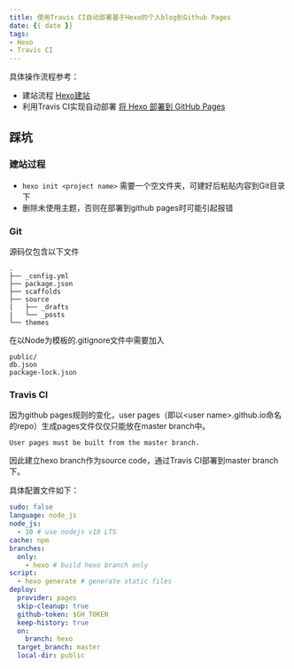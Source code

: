 ```yaml
---
title: 使用Travis CI自动部署基于Hexo的个人blog到Github Pages
date: {{ date }}
tags: 
- Hexo
- Travis CI
---
```


具体操作流程参考：

- 建站流程 [Hexo建站](https://hexo.io/zh-cn/docs/setup)
- 利用Travis CI实现自动部署 [将 Hexo 部署到 GitHub Pages](https://hexo.io/zh-cn/docs/github-pages)

## 踩坑

### 建站过程

- `hexo init <project name>` 需要一个空文件夹，可建好后粘贴内容到Git目录下
- 删除未使用主题，否则在部署到github pages时可能引起报错

### Git

源码仅包含以下文件

```tree
.
├── _config.yml
├── package.json
├── scaffolds
├── source
|   ├── _drafts
|   └── _posts
└── themes
```

在以Node为模板的.gitignore文件中需要加入

```gitignore
public/
db.json
package-lock.json
```

### Travis CI

因为github pages规则的变化，user pages（即以\<user name\>.github.io命名的repo）生成pages文件仅仅只能放在master branch中。

```note
User pages must be built from the master branch.
```

因此建立hexo branch作为source code，通过Travis CI部署到master branch下。

具体配置文件如下：

``` yaml
sudo: false
language: node_js
node_js:
  - 10 # use nodejs v10 LTS
cache: npm
branches:
  only:
    - hexo # build hexo branch only
script:
  - hexo generate # generate static files
deploy:
  provider: pages
  skip-cleanup: true
  github-token: $GH_TOKEN
  keep-history: true
  on:
    branch: hexo
  target_branch: master
  local-dir: public
```
